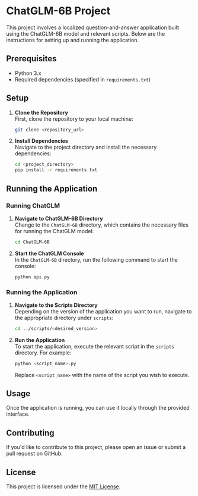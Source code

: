 # ChatGLM-6B Project

This project involves a localized question-and-answer application built using the ChatGLM-6B model and relevant scripts. Below are the instructions for setting up and running the application.

## Prerequisites

- Python 3.x
- Required dependencies (specified in `requirements.txt`)

## Setup

1. **Clone the Repository**  
   First, clone the repository to your local machine:

   ```bash
   git clone <repository_url>
   ```

2. **Install Dependencies**  
   Navigate to the project directory and install the necessary dependencies:

   ```bash
   cd <project_directory>
   pip install -r requirements.txt
   ```

## Running the Application

### Running ChatGLM

1. **Navigate to ChatGLM-6B Directory**  
   Change to the `ChatGLM-6B` directory, which contains the necessary files for running the ChatGLM model:

   ```bash
   cd ChatGLM-6B
   ```

2. **Start the ChatGLM Console**  
   In the `ChatGLM-6B` directory, run the following command to start the console:

   ```bash
   python api.py
   ```

### Running the Application

1. **Navigate to the Scripts Directory**  
   Depending on the version of the application you want to run, navigate to the appropriate directory under `scripts`:

   ```bash
   cd ../scripts/<desired_version>
   ```

2. **Run the Application**  
   To start the application, execute the relevant script in the `scripts` directory. For example:

   ```bash
   python <script_name>.py
   ```

   Replace `<script_name>` with the name of the script you wish to execute.

## Usage

Once the application is running, you can use it locally through the provided interface.

## Contributing

If you'd like to contribute to this project, please open an issue or submit a pull request on GitHub.

## License

This project is licensed under the [MIT License](LICENSE).
